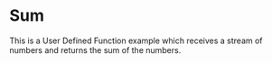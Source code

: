 # Sum

This is a User Defined Function example which receives a stream of numbers and returns the sum of the numbers.
